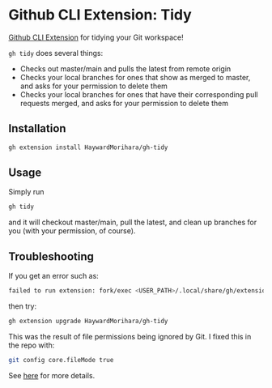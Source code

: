 # Github CLI Extension: Tidy

[Github CLI Extension](https://docs.github.com/en/github-cli/github-cli/creating-github-cli-extensions) for tidying your Git workspace!

`gh tidy` does several things:
* Checks out master/main and pulls the latest from remote origin
* Checks your local branches for ones that show as merged to master, and asks for your permission to delete them
* Checks your local branches for ones that have their corresponding pull requests merged, and asks for your permission to delete them

## Installation
```sh
gh extension install HaywardMorihara/gh-tidy
```

## Usage
Simply run
```sh
gh tidy
```
and it will checkout master/main, pull the latest, and clean up branches for you (with your permission, of course).

## Troubleshooting
If you get an error such as:
```sh
failed to run extension: fork/exec <USER_PATH>/.local/share/gh/extensions/gh-tidy/gh-tidy: permission denied
```
then try:
```sh
gh extension upgrade HaywardMorihara/gh-tidy
```

This was the result of file permissions being ignored by Git. I fixed this in the repo with:
```sh
git config core.fileMode true
```
See [here](https://stackoverflow.com/questions/1580596/how-do-i-make-git-ignore-file-mode-chmod-changes) for more details.

